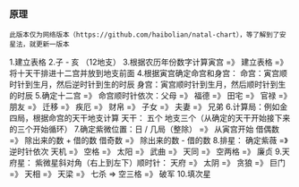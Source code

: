 ### 原理
```
此版本仅为网络版本（https://github.com/haibolian/natal-chart），等了解到了安星法，就更新一版本
```
1.建立表格
2.子 - 亥 （12地支）
3.根据农历年份数字计算寅宫 =》 建立表格 =》 将十天干排进十二宫并放到地支前面
4.根据寅宫确定命宫和身宫：
  命宫：寅宫顺时针到生月，然后逆时针到生的时辰
  身宫：寅宫顺时针到生月，然后顺时针到生的时辰
5.确定十二宫 =》 命宫顺时针依次：父母 =》 福德 =》 田宅 =》 官禄 =》 朋友 =》 迁移 =》 疾厄 =》 财帛 =》 子女 =》 夫妻 =》 兄弟
6.计算局：例如金四局，根据命宫的天干地支计算
  天干： 五个
  地支三个（从确定的天干开始接下来的三个开始循环）
7.确定紫微位置：日 / 几局（整除） =》 从寅宫开始
  借偶数 =》 除出来的数 + 借的数
  借奇数 =》 除出来的数 - 借的数
8.排星： 确定紫薇 =》逆时针依次 天机 =》 空格 =》 太阳 =》 武曲 =》 天同 =》 空两格 =》 廉贞
9.天府星： 紫微星斜对角（右上到左下）顺时针： 天府 =》 太阴 =》 贪狼 =》 巨门 =》 天相 =》 天梁 =》 七杀 => 空三格 =》 破军
10.填次星